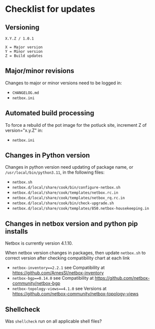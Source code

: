 # Checklist for updates

## Versioning
```
X.Y.Z / 1.0.1

X = Major version
Y = Minor version
Z = Build updates
```

## Major/minor revisions
Changes to major or minor versions need to be logged in:
* `CHANGELOG.md`
* `netbox.ini`

## Automated build processing
To force a rebuild of the pot image for the potluck site, increment Z of version="x.y.Z" in:
* `netbox.ini`

## Changes in Python version
Changes in python version need updating of package name, or `/usr/local/bin/python3.11`, in the following files:
* `netbox.sh`
* `netbox.d/local/share/cook/bin/configure-netbox.sh`
* `netbox.d/local/share/cook/templates/netbox.rc.in`
* `netbox.d/local/share/cook/templates/netbox_rq.rc.in`
* `netbox.d/local/share/cook/bin/check-upgrade.sh`
* `netbox.d/local/share/cook/templates/850.netbox-housekeeping.in`

## Changes in netbox version and python pip installs
Netbox is currently version 4.1.10.

When netbox version changes in packages, then update `netbox.sh` to correct version after checking compatibility chart at each link
* `netbox-inventory==2.2.1` see Compatibility at https://github.com/ArnesSI/netbox-inventory
* `netbox-bgp==0.14.0` see Compatibility at https://github.com/netbox-community/netbox-bgp
* `netbox-topology-views==4.1.0` see Versions at https://github.com/netbox-community/netbox-topology-views

## Shellcheck
Was `shellcheck` run on all applicable shell files?

